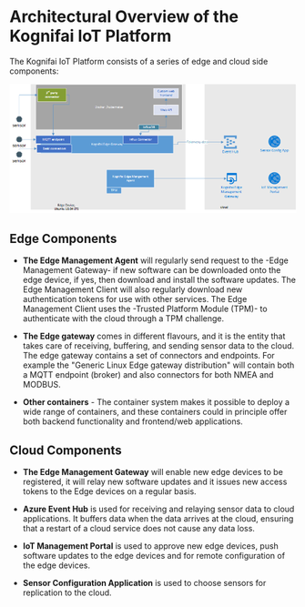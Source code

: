 #  Architectural Overview of the Kognifai IoT Platform

The Kognifai IoT Platform consists of a series of edge and cloud side components:

![](.%20IoTImages/kognifai_iotplatform_architecture_edge_simple.png?raw=true)

## Edge Components 

 
- **The Edge Management Agent** will regularly send request to the -Edge Management Gateway- if new software can be downloaded onto the edge device, if yes, then download and install the software updates. The Edge Management Client will also regularly download new authentication tokens for use with other services. 
The Edge Management Client uses the -Trusted Platform Module (TPM)- to authenticate with the cloud through a TPM challenge. 

- **The Edge gateway** comes in different flavours, and it is the entity that takes care of receiving, buffering, and sending sensor data to the cloud. The edge gateway contains a set of connectors and endpoints. For example the "Generic Linux Edge gateway distribution" will contain both a MQTT endpoint (broker) and also connectors for both NMEA and MODBUS.

- **Other containers** - The container system makes it possible to deploy a wide range of containers, and these containers could in principle offer both backend functionality and frontend/web applications.

## Cloud Components 
- **The Edge Management Gateway** will enable new edge devices to be registered, it will relay new software updates and it issues new access tokens to the Edge devices on a regular basis.

- **Azure Event Hub** is used for receiving and relaying sensor data to cloud applications. It buffers data when the data arrives at the cloud, ensuring that a restart of a cloud service does not cause any data loss.

- **IoT Management Portal** is used to approve new edge devices, push software updates to the edge devices and for remote configuration of the edge devices.

- **Sensor Configuration Application** is used to choose sensors for replication to the cloud.
